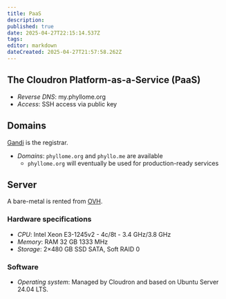 ```yaml
---
title: PaaS
description: 
published: true
date: 2025-04-27T22:15:14.537Z
tags: 
editor: markdown
dateCreated: 2025-04-27T21:57:58.262Z
---
```


## The Cloudron Platform-as-a-Service (PaaS)

- *Reverse DNS*: my.phyllome.org
- *Access*: SSH access via public key

## Domains

[Gandi](https://www.gandi.net/en-US) is the registrar.

- *Domains*: `phyllome.org` and `phyllo.me` are available
	- `phyllome.org` will eventually be used for production-ready services

## Server

A bare-metal is rented from [OVH](https://us.ovhcloud.com/).

### Hardware specifications

- *CPU*: Intel Xeon E3-1245v2 - 4c/8t - 3.4 GHz/3.8 GHz 
- *Memory*: RAM 32 GB 1333 MHz
- *Storage*: 2×480 GB SSD SATA, Soft RAID 0

### Software

- *Operating system*: Managed by Cloudron and based on Ubuntu Server 24.04 LTS.